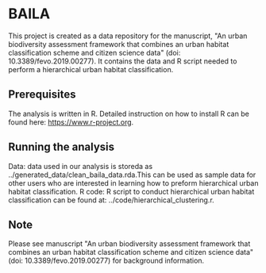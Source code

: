 # BAILA
This project is created as a data repository for the manuscript, "An urban biodiversity assessment framework that combines an urban habitat classification scheme and citizen science data" (doi: 10.3389/fevo.2019.00277). It contains the data and R script needed to perform a hierarchical urban habitat classification. 


## Prerequisites
The analysis is written in R. Detailed instruction on how to 
install R can be found here: https://www.r-project.org.


## Running the analysis
Data: data used in our analysis is storeda as ../generated_data/clean_baila_data.rda.This can be used as sample data for other users who are interested in learning how to preform hierarchical urban habitat classification.
R code: R script to conduct hierarchical urban habitat classification can be found at: ../code/hierarchical_clustering.r. 

## Note
Please see manuscript "An urban biodiversity assessment framework that combines an urban habitat classification scheme and citizen science data" (doi: 10.3389/fevo.2019.00277) for background information.
